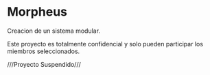 # Morpheus

Creacion de un sistema modular.

Este proyecto es totalmente confidencial y solo pueden participar los miembros seleccionados.

///Proyecto Suspendido///
